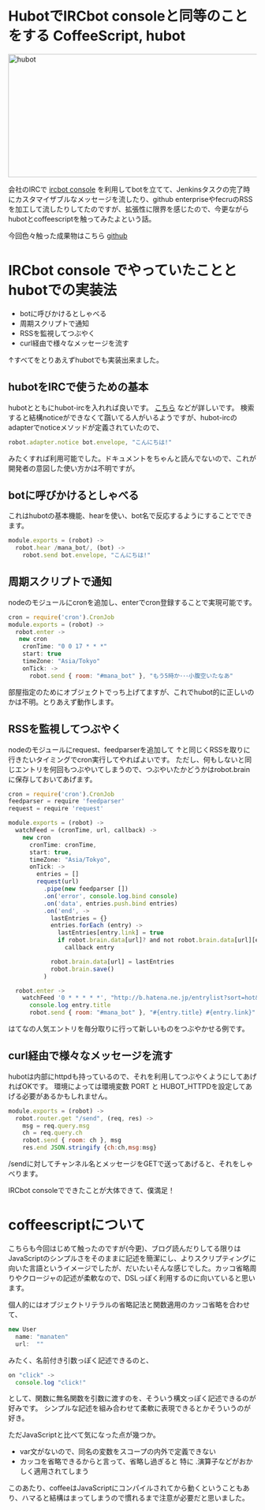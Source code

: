 HubotでIRCbot consoleと同等のことをする
CoffeeScript, hubot
=====
<a href="http://manaten.net/wp-content/uploads/2013/07/hubot.png"><img src="http://manaten.net/wp-content/uploads/2013/07/hubot.png" alt="hubot" width="540" height="250" class="aligncenter size-full wp-image-551" /></a>

会社のIRCで [ircbot console](http://www.enjoyxstudy.com/ircbotconsole/) を利用してbotを立てて、Jenkinsタスクの完了時にカスタマイザブルなメッセージを流したり、github enterpriseやfecruのRSSを加工して流したりしてたのですが、拡張性に限界を感じたので、今更ながらhubotとcoffeescriptを触ってみたよという話。

今回色々触った成果物はこちら [github](https://github.com/manaten/mana_bot)
<!-- more -->

# IRCbot console でやっていたこととhubotでの実装法
* botに呼びかけるとしゃべる
* 周期スクリプトで通知
* RSSを監視してつぶやく
* curl経由で様々なメッセージを流す

↑すべてをとりあえずhubotでも実装出来ました。

## hubotをIRCで使うための基本
hubotとともにhubot-ircを入れれば良いです。
[こちら](http://d.hatena.ne.jp/anatoo/20120204/1328368042) などが詳しいです。
検索すると結構noticeができなくて躓いてる人がいるようですが、hubot-ircのadapterでnoticeメソッドが定義されていたので、

```javascript
robot.adapter.notice bot.envelope, "こんにちは!"
```

みたくすれば利用可能でした。ドキュメントをちゃんと読んでないので、これが開発者の意図した使い方かは不明ですが。

## botに呼びかけるとしゃべる
これはhubotの基本機能、hearを使い、bot名で反応するようにすることでできます。
```javascript
module.exports = (robot) ->
  robot.hear /mana_bot/, (bot) ->
    robot.send bot.envelope, "こんにちは!"
```

## 周期スクリプトで通知
nodeのモジュールにcronを追加し、enterでcron登録することで実現可能です。

```javascript
cron = require('cron').CronJob
module.exports = (robot) ->
  robot.enter ->
   new cron
    cronTime: "0 0 17 * * *"
    start: true
    timeZone: "Asia/Tokyo"
    onTick: ->
      robot.send { room: "#mana_bot" }, "もう5時か･･･小腹空いたなあ"
```

部屋指定のためにオブジェクトでっち上げてますが、これでhubot的に正しいのかは不明。とりあえず動作します。

## RSSを監視してつぶやく
nodeのモジュールにrequest、feedparserを追加して
↑と同じくRSSを取りに行きたいタイミングでcron実行してやればよいです。
ただし、何もしないと同じエントリを何回もつぶやいてしまうので、つぶやいたかどうかはrobot.brainに保存しておいてあげます。

```javascript
cron = require('cron').CronJob
feedparser = require 'feedparser'
request = require 'request'

module.exports = (robot) ->
  watchFeed = (cronTime, url, callback) ->
    new cron
      cronTime: cronTime,
      start: true,
      timeZone: "Asia/Tokyo",
      onTick: ->
        entries = []
        request(url)
          .pipe(new feedparser [])
          .on('error', console.log.bind console)
          .on('data', entries.push.bind entries)
          .on('end', ->
            lastEntries = {}
            entries.forEach (entry) ->
              lastEntries[entry.link] = true
              if robot.brain.data[url]? and not robot.brain.data[url][entry.link]?
                callback entry

            robot.brain.data[url] = lastEntries
            robot.brain.save()
          )

  robot.enter ->
    watchFeed '0 * * * * *', "http://b.hatena.ne.jp/entrylist?sort=hot&threshold=3&mode=rss", (entry) ->
      console.log entry.title
      robot.send { room: "#mana_bot" }, "#{entry.title} #{entry.link}"
```
はてなの人気エントリを毎分取りに行って新しいものをつぶやかせる例です。

## curl経由で様々なメッセージを流す
hubotは内部にhttpdも持っているので、それを利用してつぶやくようにしてあげればOKです。
環境によっては環境変数 PORT と HUBOT_HTTPDを設定してあげる必要があるかもしれません。

```javascript
module.exports = (robot) ->
  robot.router.get "/send", (req, res) ->
    msg = req.query.msg
    ch = req.query.ch
    robot.send { room: ch }, msg
    res.end JSON.stringify {ch:ch,msg:msg}
```

/sendに対してチャンネル名とメッセージをGETで送ってあげると、それをしゃべります。


IRCbot consoleでできたことが大体できて、僕満足！


# coffeescriptについて
こちらも今回はじめて触ったのですが(今更)、ブログ読んだりしてる限りはJavaScriptのシンプルさをそのままに記述を簡潔にし、よりスクリプティングに向いた言語というイメージでしたが、だいたいそんな感じでした。カッコ省略周りやクロージャの記述が柔軟なので、DSLっぽく利用するのに向いていると思います。

個人的にはオブジェクトリテラルの省略記法と関数適用のカッコ省略を合わせて、

```javascript
new User
  name: "manaten"
  url:  ""
```

みたく、名前付き引数っぽく記述できるのと、

```javascript
on "click" ->
  console.log "click!"
```

として、関数に無名関数を引数に渡すのを、そういう構文っぽく記述できるのが好みです。
シンプルな記述を組み合わせて柔軟に表現できるとかそういうのが好き。

ただJavaScriptと比べて気になった点が幾つか。

* var文がないので、同名の変数をスコープの内外で定義できない
* カッコを省略できるからと言って、省略し過ぎると 特に .演算子などがおかしく適用されてしまう

このあたり、coffeeはJavaScriptにコンパイルされてから動くということもあり、ハマると結構はまってしまうので慣れるまで注意が必要だと思いました。

